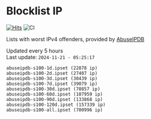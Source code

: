 # Blocklist IP

[![Hits](https://hits.seeyoufarm.com/api/count/incr/badge.svg?url=https%3A%2F%2Fgithub.com%2Fborestad%2Fblocklist-ip%2F&count_bg=%2379C83D&title_bg=%23555555&icon=&icon_color=%23E7E7E7&title=hits&edge_flat=false)](https://hits.seeyoufarm.com)  ![CI](https://img.shields.io/github/workflow/status/borestad/blocklist-ip/CI?style=flat-square)

Lists with worst IPv4 offenders, provided by [AbuseIPDB](https://www.abuseipdb.com/)

<!-- FOOTER-PLACEHOLDER -->
Updated every 5 hours<br>
Last update: `2024-11-21 - 05:25:17`
```
abuseipdb-s100-1d.ipset (22878 ip)
abuseipdb-s100-2d.ipset (27407 ip)
abuseipdb-s100-3d.ipset (30439 ip)
abuseipdb-s100-7d.ipset (39079 ip)
abuseipdb-s100-30d.ipset (70857 ip)
abuseipdb-s100-60d.ipset (107959 ip)
abuseipdb-s100-90d.ipset (133868 ip)
abuseipdb-s100-120d.ipset (157339 ip)
abuseipdb-s100-all.ipset (700996 ip)
```
